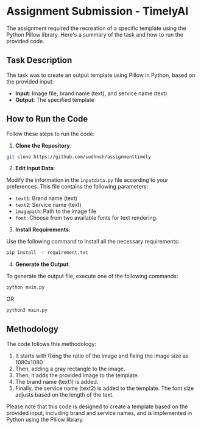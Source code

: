 # Assignment Submission - TimelyAI

The assignment required the recreation of a specific template using the Python Pillow library. Here's a summary of the task and how to run the provided code.

## Task Description

The task was to create an output template using Pillow in Python, based on the provided input:

- **Input**: Image file, brand name (text), and service name (text)
- **Output**: The specified template

## How to Run the Code

Follow these steps to run the code:

1. **Clone the Repository**:

```bash
git clone https://github.com/sudhnsh/assignmenttimely
```

2. **Edit Input Data**:

Modify the information in the `inputdata.py` file according to your preferences. This file contains the following parameters:

- `text1`: Brand name (text)
- `text2`: Service name (text)
- `imagepath`: Path to the image file
- `font`: Choose from two available fonts for text rendering.

3. **Install Requirements**:

Use the following command to install all the necessary requirements:

```bash
pip install -r requirement.txt 
```

4. **Generate the Output**:

To generate the output file, execute one of the following commands:

```bash
python main.py
```
OR

```bash
python3 main.py
```

## Methodology

The code follows this methodology:

1. It starts with fixing the ratio of the image and fixing the image size as 1080x1080 
2. Then, adding a gray rectangle to the image.
3. Then, it adds the provided image to the template.
4. The brand name (text1) is added.
5. Finally, the service name (text2) is added to the template. The font size adjusts based on the length of the text.

Please note that this code is designed to create a template based on the provided input, including brand and service names, and is implemented in Python using the Pillow library.

